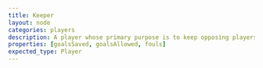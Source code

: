 ```yaml
---
title: Keeper
layout: node
categories: players
description: A player whose primary purpose is to keep opposing players from scoring with the quaffle but may also score with the quaffle.
properties: [goalsSaved, goalsAllowed, fouls]
expected_type: Player
---
```

